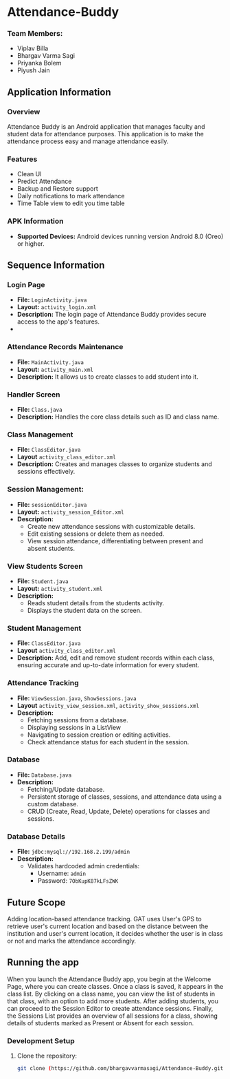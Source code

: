 # Attendance-Buddy

### Team Members:
* Viplav Billa
* Bhargav Varma Sagi
* Priyanka Bolem 
* Piyush Jain

## Application Information
### Overview
Attendance Buddy is an Android application that manages faculty and student data for attendance purposes. This application is to make the attendance process easy and manage attendance easily.

### Features
- Clean UI
- Predict Attendance
- Backup and Restore support
- Daily notifications to mark attendance
- Time Table view to edit you time table

### APK Information
- **Supported Devices:** Android devices running version Android 8.0 (Oreo) or higher.

## Sequence Information

### Login Page
- **File:** `LoginActivity.java`
- **Layout:** `activity_login.xml`
- **Description:** The login page of Attendance Buddy provides secure access to the app's features.
- 
### Attendance Records Maintenance
- **File:** `MainActivity.java`
- **Layout:** `activity_main.xml`
- **Description:** It allows us to create classes to add student into it.

### Handler Screen
- **File:** `Class.java`
- **Description:** Handles the core class details such as ID and class name.
  
### Class Management
- **File:** `ClassEditor.java`
- **Layout** `activity_class_editor.xml`
- **Description:** Creates and manages classes to organize students and sessions effectively.  

### Session Management:
- **File:** `sessionEditor.java`
- **Layout:** `activity_session_Editor.xml`
- **Description:** 
  - Create new attendance sessions with customizable details.
  - Edit existing sessions or delete them as needed.
  - View session attendance, differentiating between present and absent students.

### View Students Screen
- **File:** `Student.java`
- **Layout:** `activity_student.xml`
- **Description:** 
  - Reads student details from the students activity.
  - Displays the student data on the screen.

### Student Management
- **File:** `ClassEditor.java`
- **Layout** `activity_class_editor.xml`
- **Description:** Add, edit and remove student records within each class, ensuring accurate and up-to-date information for every student.

### Attendance Tracking
- **File:** `ViewSession.java`, `ShowSessions.java`
- **Layout** `activity_view_session.xml`, `activity_show_sessions.xml`
- **Description:** 
  - Fetching sessions from a database.
  - Displaying sessions in a ListView
  - Navigating to session creation or editing activities.
  - Check attendance status for each student in the session.
 
### Database
- **File:** `Database.java`
- **Description:** 
  - Fetching/Update database.
  - Persistent storage of classes, sessions, and attendance data using a custom database.
  - CRUD (Create, Read, Update, Delete) operations for classes and sessions.
### Database Details
- **File:** `jdbc:mysql://192.168.2.199/admin`
- **Description:** 
  - Validates hardcoded admin credentials:
    - Username: `admin`
    - Password: `7ObKupK87kLFsZWK`
  
## Future Scope
Adding location-based attendance tracking. GAT uses User's GPS to retrieve user's current location and based on the distance between the institution and user's current location, it decides whether the user is in class or not and marks the attendance accordingly.

## Running the app
When you launch the Attendance Buddy app, you begin at the Welcome Page, where you can create classes. Once a class is saved, it appears in the class list. By clicking on a class name, you can view the list of students in that class, with an option to add more students. After adding students, you can proceed to the Session Editor to create attendance sessions. Finally, the Sessions List provides an overview of all sessions for a class, showing details of students marked as Present or Absent for each session.

### Development Setup
1. Clone the repository:
   ```bash
   git clone (https://github.com/bhargavvarmasagi/Attendance-Buddy.git)
